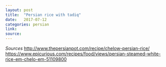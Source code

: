 ```yaml
---
layout: post
title:  "Persian rice with tadiq"
date:   2017-07-12
categories: persian
link:
source:
---
```


*Sources*
http://www.thepersianpot.com/recipe/chelow-persian-rice/
https://www.epicurious.com/recipes/food/views/persian-steamed-white-rice-em-chelo-em-51109800
